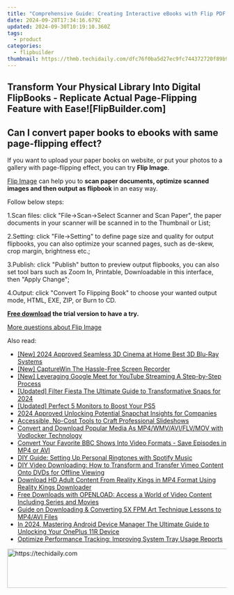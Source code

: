 ```yaml
---
title: "Comprehensive Guide: Creating Interactive eBooks with Flip PDF - Explore FlipBuilder.com"
date: 2024-09-28T17:34:16.679Z
updated: 2024-09-30T10:19:10.360Z
tags:
  - product
categories:
  - flipbuilder
thumbnail: https://thmb.techidaily.com/dfc76f0ba5d27ec9fc744372720f89b9cd207751d15fc2d7499285fee5808af2.jpg
---
```


## Transform Your Physical Library Into Digital FlipBooks - Replicate Actual Page-Flipping Feature with Ease![FlipBuilder.com]

## Can I convert paper books to ebooks with same page-flipping effect?

If you want to upload your paper books on website, or put your photos to a gallery with page-flipping effect, you can try **Flip Image**. 

[Flip Image](https://tools.techidaily.com/flipbuilder/products/) can help you to **scan paper documents, optimize scanned images and then output as flipbook** in an easy way.

Follow below steps:

1.Scan files: click "File->Scan->Select Scanner and Scan Paper", the paper documents in your scanner will be scanned in to the Thumbnail or List;

2.Setting: click "File->Setting" to define page size and quality for output flipbooks, you can also optimize your scanned pages, such as de-skew, crop margin, brightness etc.;

3.Publish: click "Publish" button to preview output flipbooks, you can also set tool bars such as Zoom In, Printable, Downloadable in this interface, then "Apply Change";

4.Output: click "Convert To Flipping Book" to choose your wanted output mode, HTML, EXE, ZIP, or Burn to CD.

**[Free download](https://tools.techidaily.com/flipbuilder/products/) the trial version to have a try.** 

[More questions about Flip Image](https://tools.techidaily.com/flipbuilder/products/)

<ins class="adsbygoogle"
     style="display:block"
     data-ad-format="autorelaxed"
     data-ad-client="ca-pub-7571918770474297"
     data-ad-slot="1223367746"></ins>

<ins class="adsbygoogle"
     style="display:block"
     data-ad-client="ca-pub-7571918770474297"
     data-ad-slot="8358498916"
     data-ad-format="auto"
     data-full-width-responsive="true"></ins>

<span class="atpl-alsoreadstyle">Also read:</span>
<div><ul>
<li><a href="https://article-files.techidaily.com/new-2024-approved-seamless-3d-cinema-at-home-best-3d-blu-ray-systems/"><u>[New] 2024 Approved Seamless 3D Cinema at Home Best 3D Blu-Ray Systems</u></a></li>
<li><a href="https://digital-screen-recording.techidaily.com/new-capturewin-the-hassle-free-screen-recorder/"><u>[New] CaptureWin The Hassle-Free Screen Recorder</u></a></li>
<li><a href="https://youtube-blog.techidaily.com/everaging-google-meet-for-youtube-streaming-a-step-by-step-process/"><u>[New] Leveraging Google Meet for YouTube Streaming A Step-by-Step Process</u></a></li>
<li><a href="https://snapchat-videos.techidaily.com/updated-filter-fiesta-the-ultimate-guide-to-transformative-snaps-for-2024/"><u>[Updated] Filter Fiesta The Ultimate Guide to Transformative Snaps for 2024</u></a></li>
<li><a href="https://extra-support.techidaily.com/updated-perfect-5-monitors-to-boost-your-ps5/"><u>[Updated] Perfect 5 Monitors to Boost Your PS5</u></a></li>
<li><a href="https://snapchat-videos.techidaily.com/2024-approved-unlocking-potential-snapchat-insights-for-companies/"><u>2024 Approved Unlocking Potential Snapchat Insights for Companies</u></a></li>
<li><a href="https://article-posts.techidaily.com/accessible-no-cost-tools-to-craft-professional-slideshows/"><u>Accessible, No-Cost Tools to Craft Professional Slideshows</u></a></li>
<li><a href="https://fox-metric.techidaily.com/convert-and-download-popular-media-as-mp4wmvaviflvmov-with-vodlocker-technology/"><u>Convert and Download Popular Media As MP4/WMV/AVI/FLV/MOV with Vodlocker Technology</u></a></li>
<li><a href="https://fox-metric.techidaily.com/convert-your-favorite-bbc-shows-into-video-formats-save-episodes-in-mp4-or-avi/"><u>Convert Your Favorite BBC Shows Into Video Formats - Save Episodes in MP4 or AVI</u></a></li>
<li><a href="https://fox-metric.techidaily.com/diy-guide-setting-up-personal-ringtones-with-spotify-music/"><u>DIY Guide: Setting Up Personal Ringtones with Spotify Music</u></a></li>
<li><a href="https://fox-metric.techidaily.com/diy-video-downloading-how-to-transform-and-transfer-vimeo-content-onto-dvds-for-offline-viewing/"><u>DIY Video Downloading: How to Transform and Transfer Vimeo Content Onto DVDs for Offline Viewing</u></a></li>
<li><a href="https://fox-metric.techidaily.com/download-hd-adult-content-from-reality-kings-in-mp4-format-using-reality-kings-downloader/"><u>Download HD Adult Content From Reality Kings in MP4 Format Using Reality Kings Downloader</u></a></li>
<li><a href="https://fox-metric.techidaily.com/free-downloads-with-openload-access-a-world-of-video-content-including-series-and-movies/"><u>Free Downloads with OPENLOAD: Access a World of Video Content Including Series and Movies</u></a></li>
<li><a href="https://fox-metric.techidaily.com/guide-on-downloading-and-converting-5x-fpm-art-technique-lessons-to-mp4avi-files/"><u>Guide on Downloading & Converting 5X FPM Art Technique Lessons to MP4/AVI Files</u></a></li>
<li><a href="https://easy-unlock-android.techidaily.com/in-2024-mastering-android-device-manager-the-ultimate-guide-to-unlocking-your-oneplus-11r-device-by-drfone-android/"><u>In 2024, Mastering Android Device Manager The Ultimate Guide to Unlocking Your OnePlus 11R Device</u></a></li>
<li><a href="https://win11-tips.techidaily.com/optimize-performance-tracking-improving-system-tray-usage-reports/"><u>Optimize Performance Tracking: Improving System Tray Usage Reports</u></a></li>
</ul></div>

<!-- affiliate ads begin -->
<a href="https://appsumo.8odi.net/c/5597632/2100534/7443" target="_top" id="2100534">
  <img src="//a.impactradius-go.com/display-ad/7443-2100534" border="0" alt="https://techidaily.com" width="728" height="90"/>
</a>
<img height="0" width="0" src="https://appsumo.8odi.net/i/5597632/2100534/7443" style="position:absolute;visibility:hidden;" border="0" />
<!-- affiliate ads end -->

